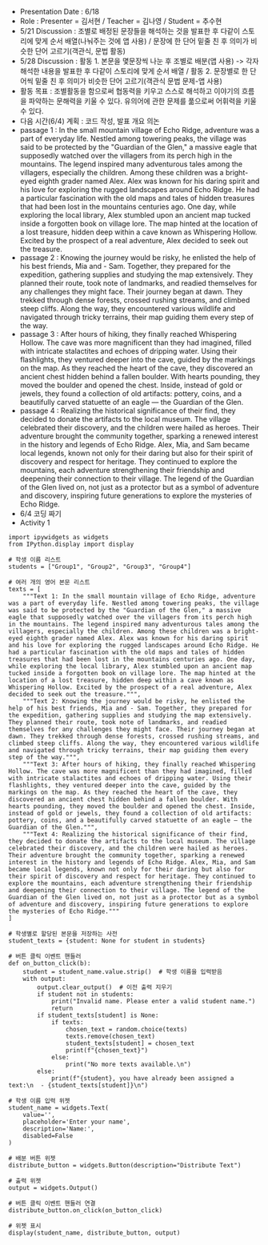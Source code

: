 - Presentation Date : 6/18
- Role : Presenter = 김서현 / Teacher = 김나영 / Student = 추수현
- 5/21 Discussion : 조별로 배정된 문장들을 해석하는 것을 발표한 후 다같이 스토리에 맞게 순서 배열(나눠주는 것에 앱 사용) / 문장에 한 단어 밑줄 친 후 의미가 비슷한 단어 고르기(객관식, 문법 활동)
- 5/28 Discussion : 활동 1. 본문을 몇문장씩 나눈 후 조별로 배분(앱 사용) -> 각자 해석한 내용을 발표한 후 다같이 스토리에 맞게 순서 배열 / 활동 2. 문장별로 한 단어씩 밑줄 친 후 의미가 비슷한 단어 고르기(객관식 문법 문제-앱 사용)
- 활동 목표 : 조별활동을 함으로써 협동력을 키우고 스스로 해석하고 이야기의 흐름을 파악하는 문해력을 키울 수 있다. 유의어에 관한 문제를 풂으로써 어휘력을 키울 수 있다.
- 다음 시간(6/4) 계획 : 코드 작성, 발표 개요 의논
- passage 1 : In the small mountain village of Echo Ridge, adventure was a part of everyday life. Nestled among towering peaks, the village was said to be protected by the "Guardian of the Glen," a massive eagle that supposedly watched over the villagers from its perch high in the mountains. The legend inspired many adventurous tales among the villagers, especially the children.
Among these children was a bright-eyed eighth grader named Alex. Alex was known for his daring spirit and his love for exploring the rugged landscapes around Echo Ridge. He had a particular fascination with the old maps and tales of hidden treasures that had been lost in the mountains centuries ago.
One day, while exploring the local library, Alex stumbled upon an ancient map tucked inside a forgotten book on village lore. The map hinted at the location of a lost treasure, hidden deep within a cave known as Whispering Hollow. Excited by the prospect of a real adventure, Alex decided to seek out the treasure.
- passage 2 : Knowing the journey would be risky, he enlisted the help of his best friends, Mia and - Sam. Together, they prepared for the expedition, gathering supplies and studying the map extensively. They planned their route, took note of landmarks, and readied themselves for any challenges they might face.
Their journey began at dawn. They trekked through dense forests, crossed rushing streams, and climbed steep cliffs. Along the way, they encountered various wildlife and navigated through tricky terrains, their map guiding them every step of the way.
- passage 3 : After hours of hiking, they finally reached Whispering Hollow. The cave was more magnificent than they had imagined, filled with intricate stalactites and echoes of dripping water. Using their flashlights, they ventured deeper into the cave, guided by the markings on the map.
As they reached the heart of the cave, they discovered an ancient chest hidden behind a fallen boulder. With hearts pounding, they moved the boulder and opened the chest. Inside, instead of gold or jewels, they found a collection of old artifacts: pottery, coins, and a beautifully carved statuette of an eagle — the Guardian of the Glen.
- passage 4 : Realizing the historical significance of their find, they decided to donate the artifacts to the local museum. The village celebrated their discovery, and the children were hailed as heroes. Their adventure brought the community together, sparking a renewed interest in the history and legends of Echo Ridge. Alex, Mia, and Sam became local legends, known not only for their daring but also for their spirit of discovery and respect for heritage. They continued to explore the mountains, each adventure strengthening their friendship and deepening their connection to their village.
The legend of the Guardian of the Glen lived on, not just as a protector but as a symbol of adventure and discovery, inspiring future generations to explore the mysteries of Echo Ridge.
- 6/4 코딩 짜기
- Activity 1
```import random
import ipywidgets as widgets
from IPython.display import display

# 학생 이름 리스트
students = ["Group1", "Group2", "Group3", "Group4"]

# 여러 개의 영어 본문 리스트
texts = [
    """Text 1: In the small mountain village of Echo Ridge, adventure was a part of everyday life. Nestled among towering peaks, the village was said to be protected by the "Guardian of the Glen," a massive eagle that supposedly watched over the villagers from its perch high in the mountains. The legend inspired many adventurous tales among the villagers, especially the children. Among these children was a bright-eyed eighth grader named Alex. Alex was known for his daring spirit and his love for exploring the rugged landscapes around Echo Ridge. He had a particular fascination with the old maps and tales of hidden treasures that had been lost in the mountains centuries ago. One day, while exploring the local library, Alex stumbled upon an ancient map tucked inside a forgotten book on village lore. The map hinted at the location of a lost treasure, hidden deep within a cave known as Whispering Hollow. Excited by the prospect of a real adventure, Alex decided to seek out the treasure.""",
    """Text 2: Knowing the journey would be risky, he enlisted the help of his best friends, Mia and - Sam. Together, they prepared for the expedition, gathering supplies and studying the map extensively. They planned their route, took note of landmarks, and readied themselves for any challenges they might face. Their journey began at dawn. They trekked through dense forests, crossed rushing streams, and climbed steep cliffs. Along the way, they encountered various wildlife and navigated through tricky terrains, their map guiding them every step of the way.""",
    """Text 3: After hours of hiking, they finally reached Whispering Hollow. The cave was more magnificent than they had imagined, filled with intricate stalactites and echoes of dripping water. Using their flashlights, they ventured deeper into the cave, guided by the markings on the map. As they reached the heart of the cave, they discovered an ancient chest hidden behind a fallen boulder. With hearts pounding, they moved the boulder and opened the chest. Inside, instead of gold or jewels, they found a collection of old artifacts: pottery, coins, and a beautifully carved statuette of an eagle — the Guardian of the Glen.""",
    """Text 4: Realizing the historical significance of their find, they decided to donate the artifacts to the local museum. The village celebrated their discovery, and the children were hailed as heroes. Their adventure brought the community together, sparking a renewed interest in the history and legends of Echo Ridge. Alex, Mia, and Sam became local legends, known not only for their daring but also for their spirit of discovery and respect for heritage. They continued to explore the mountains, each adventure strengthening their friendship and deepening their connection to their village. The legend of the Guardian of the Glen lived on, not just as a protector but as a symbol of adventure and discovery, inspiring future generations to explore the mysteries of Echo Ridge."""
]

# 학생별로 할당된 본문을 저장하는 사전
student_texts = {student: None for student in students}

# 버튼 클릭 이벤트 핸들러
def on_button_click(b):
    student = student_name.value.strip()  # 학생 이름을 입력받음
    with output:
        output.clear_output()  # 이전 출력 지우기
        if student not in students:
            print("Invalid name. Please enter a valid student name.")
            return
        if student_texts[student] is None:
            if texts:
                chosen_text = random.choice(texts)
                texts.remove(chosen_text)
                student_texts[student] = chosen_text
                print(f"{chosen_text}")
            else:
                print("No more texts available.\n")
        else:
            print(f"{student}, you have already been assigned a text:\n  - {student_texts[student]}\n")

# 학생 이름 입력 위젯
student_name = widgets.Text(
    value='',
    placeholder='Enter your name',
    description='Name:',
    disabled=False
)

# 배분 버튼 위젯
distribute_button = widgets.Button(description="Distribute Text")

# 출력 위젯
output = widgets.Output()

# 버튼 클릭 이벤트 핸들러 연결
distribute_button.on_click(on_button_click)

# 위젯 표시
display(student_name, distribute_button, output)
```

